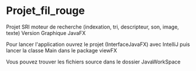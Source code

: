 # Projet_fil_rouge
Projet SRI moteur de recherche (indexation, tri, descripteur, son, image, texte)
Version Graphique JavaFX 

Pour lancer l'application ouvrez le projet (InterfaceJavaFX) avec IntelliJ puis lancer la classe Main dans le package viewFX

Vous pouvez trouver les fichiers source dans le dossier JavaWorkSpace

